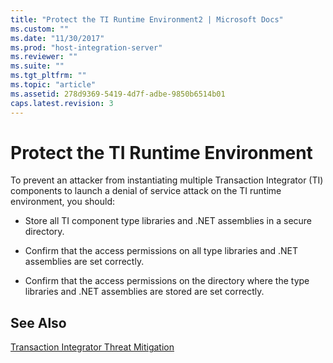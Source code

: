 ```yaml
---
title: "Protect the TI Runtime Environment2 | Microsoft Docs"
ms.custom: ""
ms.date: "11/30/2017"
ms.prod: "host-integration-server"
ms.reviewer: ""
ms.suite: ""
ms.tgt_pltfrm: ""
ms.topic: "article"
ms.assetid: 278d9369-5419-4d7f-adbe-9850b6514b01
caps.latest.revision: 3
---
```

# Protect the TI Runtime Environment
To prevent an attacker from instantiating multiple Transaction Integrator (TI) components to launch a denial of service attack on the TI runtime environment, you should:  
  
-   Store all TI component type libraries and .NET assemblies in a secure directory.  
  
-   Confirm that the access permissions on all type libraries and .NET assemblies are set correctly.  
  
-   Confirm that the access permissions on the directory where the type libraries and .NET assemblies are stored are set correctly.  
  
## See Also  
 [Transaction Integrator Threat Mitigation](../HIS2010/transaction-integrator-threat-mitigation1.md)